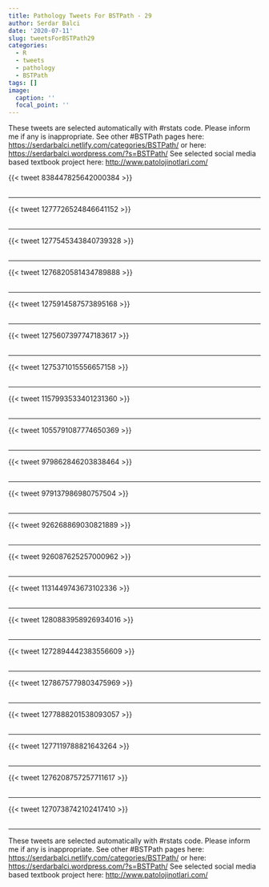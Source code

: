 ```yaml
---
title: Pathology Tweets For BSTPath - 29
author: Serdar Balci
date: '2020-07-11'
slug: tweetsForBSTPath29
categories:
  - R
  - tweets
  - pathology
  - BSTPath
tags: []
image:
  caption: ''
  focal_point: ''
---
```



These tweets are selected automatically with #rstats code. Please inform me if any is inappropriate.
See other #BSTPath pages here: https://serdarbalci.netlify.com/categories/BSTPath/  or here: https://serdarbalci.wordpress.com/?s=BSTPath/ 
See selected social media based textbook project here: http://www.patolojinotlari.com/

{{< tweet 838447825642000384 >}}
<br>
<br>
<hr>
{{< tweet 1277726524846641152 >}}
<br>
<br>
<hr>
{{< tweet 1277545343840739328 >}}
<br>
<br>
<hr>
{{< tweet 1276820581434789888 >}}
<br>
<br>
<hr>
{{< tweet 1275914587573895168 >}}
<br>
<br>
<hr>
{{< tweet 1275607397747183617 >}}
<br>
<br>
<hr>
{{< tweet 1275371015556657158 >}}
<br>
<br>
<hr>
{{< tweet 1157993533401231360 >}}
<br>
<br>
<hr>
{{< tweet 1055791087774650369 >}}
<br>
<br>
<hr>
{{< tweet 979862846203838464 >}}
<br>
<br>
<hr>
{{< tweet 979137986980757504 >}}
<br>
<br>
<hr>
{{< tweet 926268869030821889 >}}
<br>
<br>
<hr>
{{< tweet 926087625257000962 >}}
<br>
<br>
<hr>
{{< tweet 1131449743673102336 >}}
<br>
<br>
<hr>
{{< tweet 1280883958926934016 >}}
<br>
<br>
<hr>
{{< tweet 1272894442383556609 >}}
<br>
<br>
<hr>
{{< tweet 1278675779803475969 >}}
<br>
<br>
<hr>
{{< tweet 1277888201538093057 >}}
<br>
<br>
<hr>
{{< tweet 1277119788821643264 >}}
<br>
<br>
<hr>
{{< tweet 1276208757257711617 >}}
<br>
<br>
<hr>
{{< tweet 1270738742102417410 >}}
<br>
<br>
<hr>


These tweets are selected automatically with #rstats code. Please inform me if any is inappropriate.
See other #BSTPath pages here: https://serdarbalci.netlify.com/categories/BSTPath/  or here: https://serdarbalci.wordpress.com/?s=BSTPath/ 
See selected social media based textbook project here: http://www.patolojinotlari.com/
